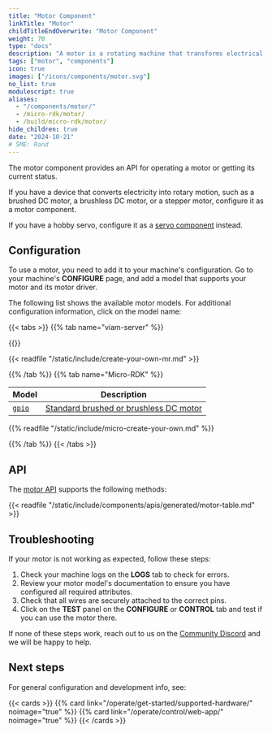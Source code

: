 ```yaml
---
title: "Motor Component"
linkTitle: "Motor"
childTitleEndOverwrite: "Motor Component"
weight: 70
type: "docs"
description: "A motor is a rotating machine that transforms electrical energy into mechanical energy."
tags: ["motor", "components"]
icon: true
images: ["/icons/components/motor.svg"]
no_list: true
modulescript: true
aliases:
  - "/components/motor/"
  - /micro-rdk/motor/
  - /build/micro-rdk/motor/
hide_children: true
date: "2024-10-21"
# SME: Rand
---
```


The motor component provides an API for operating a motor or getting its current status.

If you have a device that converts electricity into rotary motion, such as a brushed DC motor, a brushless DC motor, or a stepper motor, configure it as a motor component.

If you have a hobby servo, configure it as a [servo component](/operate/reference/components/servo/) instead.

## Configuration

To use a motor, you need to add it to your machine's configuration.
Go to your machine's **CONFIGURE** page, and add a model that supports your motor and its motor driver.

The following list shows the available motor models.
For additional configuration information, click on the model name:

{{< tabs >}}
{{% tab name="viam-server" %}}

{{<resources api="rdk:component:motor" type="motor" no-intro="true">}}

{{< readfile "/static/include/create-your-own-mr.md" >}}

{{% /tab %}}
{{% tab name="Micro-RDK" %}}

<!-- prettier-ignore -->
| Model | Description |
| ----- | ----------- |
| [`gpio`](./gpio-micro-rdk/) | [Standard brushed or brushless DC motor](https://en.wikipedia.org/wiki/DC_motor) |

{{% readfile "/static/include/micro-create-your-own.md" %}}

{{% /tab %}}
{{< /tabs >}}

## API

The [motor API](/dev/reference/apis/components/motor/) supports the following methods:

{{< readfile "/static/include/components/apis/generated/motor-table.md" >}}

## Troubleshooting

If your motor is not working as expected, follow these steps:

1. Check your machine logs on the **LOGS** tab to check for errors.
1. Review your motor model's documentation to ensure you have configured all required attributes.
1. Check that all wires are securely attached to the correct pins.
1. Click on the **TEST** panel on the **CONFIGURE** or **CONTROL** tab and test if you can use the motor there.

If none of these steps work, reach out to us on the [Community Discord](https://discord.gg/viam) and we will be happy to help.

## Next steps

For general configuration and development info, see:

{{< cards >}}
{{% card link="/operate/get-started/supported-hardware/" noimage="true" %}}
{{% card link="/operate/control/web-app/" noimage="true" %}}
{{< /cards >}}
